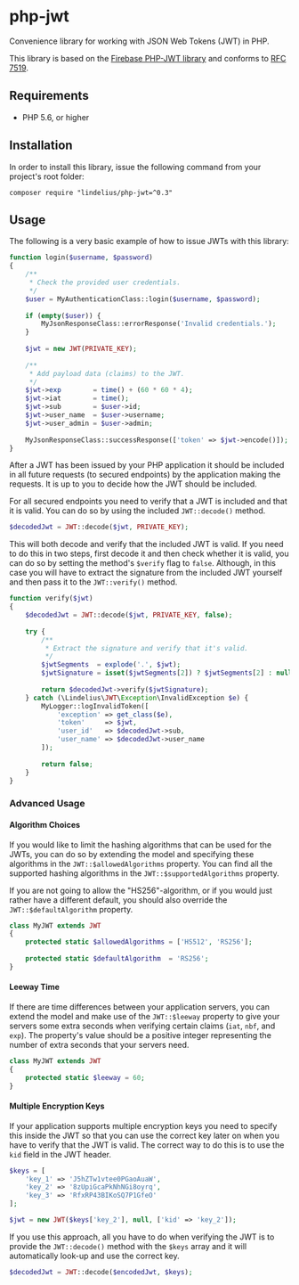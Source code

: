 # php-jwt
Convenience library for working with JSON Web Tokens (JWT) in PHP.

This library is based on the [Firebase PHP-JWT library](https://github.com/firebase/php-jwt) and conforms to [RFC 7519](https://tools.ietf.org/html/rfc7519).

## Requirements
* PHP 5.6, or higher

## Installation
In order to install this library, issue the following command from your project's root folder:

```
composer require "lindelius/php-jwt=^0.3"
```

## Usage
The following is a very basic example of how to issue JWTs with this library:

```php
function login($username, $password)
{
    /**
     * Check the provided user credentials.
     */
    $user = MyAuthenticationClass::login($username, $password);
        
    if (empty($user)) {
        MyJsonResponseClass::errorResponse('Invalid credentials.');
    }
    
    $jwt = new JWT(PRIVATE_KEY);
    
    /**
     * Add payload data (claims) to the JWT.
     */
    $jwt->exp        = time() + (60 * 60 * 4);
    $jwt->iat        = time();
    $jwt->sub        = $user->id;
    $jwt->user_name  = $user->username;
    $jwt->user_admin = $user->admin;
    
    MyJsonResponseClass::successResponse(['token' => $jwt->encode()]);
}
```

After a JWT has been issued by your PHP application it should be included in all future requests (to secured endpoints) by the application making the requests. It is up to you to decide how the JWT should be included.

For all secured endpoints you need to verify that a JWT is included and that it is valid. You can do so by using the included `JWT::decode()` method.

```php
$decodedJwt = JWT::decode($jwt, PRIVATE_KEY);
```

This will both decode and verify that the included JWT is valid. If you need to do this in two steps, first decode it and then check whether it is valid, you can do so by setting the method's `$verify` flag to `false`. Although, in this case you will have to extract the signature from the included JWT yourself and then pass it to the `JWT::verify()` method.

```php
function verify($jwt)
{
    $decodedJwt = JWT::decode($jwt, PRIVATE_KEY, false);
    
    try {
        /**
         * Extract the signature and verify that it's valid.
         */
        $jwtSegments  = explode('.', $jwt);
        $jwtSignature = isset($jwtSegments[2]) ? $jwtSegments[2] : null;
        
        return $decodedJwt->verify($jwtSignature);
    } catch (\Lindelius\JWT\Exception\InvalidException $e) {
        MyLogger::logInvalidToken([
            'exception' => get_class($e),
            'token'     => $jwt,
            'user_id'   => $decodedJwt->sub,
            'user_name' => $decodedJwt->user_name
        ]);
        
        return false;
    }
}
```

### Advanced Usage

#### Algorithm Choices
If you would like to limit the hashing algorithms that can be used for the JWTs, you can do so by extending the model and specifying these algorithms in the `JWT::$allowedAlgorithms` property. You can find all the supported hashing algorithms in the `JWT::$supportedAlgorithms` property.

If you are not going to allow the "HS256"-algorithm, or if you would just rather have a different default, you should also override the `JWT::$defaultAlgorithm` property.

```php
class MyJWT extends JWT
{
    protected static $allowedAlgorithms = ['HS512', 'RS256'];
    
    protected static $defaultAlgorithm  = 'RS256';
}
```

#### Leeway Time
If there are time differences between your application servers, you can extend the model and make use of the `JWT::$leeway` property to give your servers some extra seconds when verifying certain claims (`iat`, `nbf`, and `exp`). The property's value should be a positive integer representing the number of extra seconds that your servers need.

```php
class MyJWT extends JWT    
{
    protected static $leeway = 60;
}
```

#### Multiple Encryption Keys
If your application supports multiple encryption keys you need to specify this inside the JWT so that you can use the correct key later on when you have to verify that the JWT is valid. The correct way to do this is to use the `kid` field in the JWT header.

```php
$keys = [
    'key_1' => 'J5hZTw1vtee0PGaoAuaW',
    'key_2' => '8zUpiGcaPkNhNGi8oyrq',
    'key_3' => 'RfxRP43BIKoSQ7P1GfeO'
];

$jwt = new JWT($keys['key_2'], null, ['kid' => 'key_2']);
```

If you use this approach, all you have to do when verifying the JWT is to provide the `JWT::decode()` method with the `$keys` array and it will automatically look-up and use the correct key.

```php
$decodedJwt = JWT::decode($encodedJwt, $keys);
```
